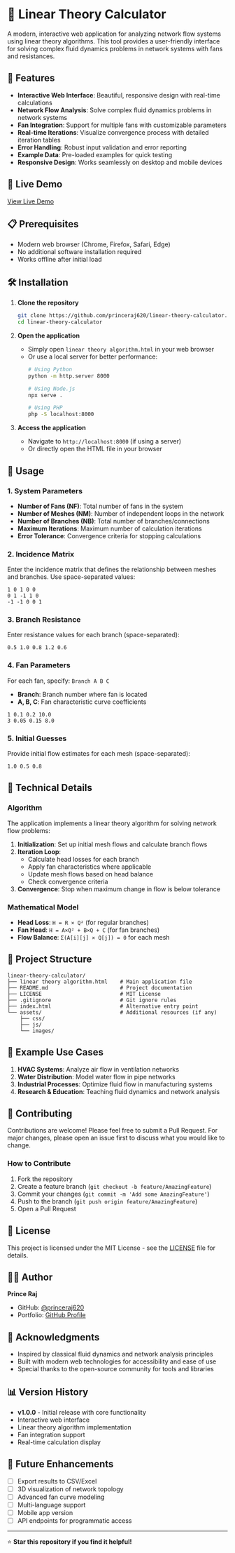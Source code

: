 # 🔬 Linear Theory Calculator

A modern, interactive web application for analyzing network flow systems using linear theory algorithms. This tool provides a user-friendly interface for solving complex fluid dynamics problems in network systems with fans and resistances.

## 🌟 Features

- **Interactive Web Interface**: Beautiful, responsive design with real-time calculations
- **Network Flow Analysis**: Solve complex fluid dynamics problems in network systems
- **Fan Integration**: Support for multiple fans with customizable parameters
- **Real-time Iterations**: Visualize convergence process with detailed iteration tables
- **Error Handling**: Robust input validation and error reporting
- **Example Data**: Pre-loaded examples for quick testing
- **Responsive Design**: Works seamlessly on desktop and mobile devices

## 🚀 Live Demo

[View Live Demo](https://princeraj620.github.io/linear-theory-calculator/)

## 📋 Prerequisites

- Modern web browser (Chrome, Firefox, Safari, Edge)
- No additional software installation required
- Works offline after initial load

## 🛠️ Installation

1. **Clone the repository**
   ```bash
   git clone https://github.com/princeraj620/linear-theory-calculator.git
   cd linear-theory-calculator
   ```

2. **Open the application**
   - Simply open `linear theory algorithm.html` in your web browser
   - Or use a local server for better performance:
     ```bash
     # Using Python
     python -m http.server 8000
     
     # Using Node.js
     npx serve .
     
     # Using PHP
     php -S localhost:8000
     ```

3. **Access the application**
   - Navigate to `http://localhost:8000` (if using a server)
   - Or directly open the HTML file in your browser

## 📖 Usage

### 1. System Parameters
- **Number of Fans (NF)**: Total number of fans in the system
- **Number of Meshes (NM)**: Number of independent loops in the network
- **Number of Branches (NB)**: Total number of branches/connections
- **Maximum Iterations**: Maximum number of calculation iterations
- **Error Tolerance**: Convergence criteria for stopping calculations

### 2. Incidence Matrix
Enter the incidence matrix that defines the relationship between meshes and branches. Use space-separated values:
```
1 0 1 0 0
0 1 -1 1 0
-1 -1 0 0 1
```

### 3. Branch Resistance
Enter resistance values for each branch (space-separated):
```
0.5 1.0 0.8 1.2 0.6
```

### 4. Fan Parameters
For each fan, specify: `Branch A B C`
- **Branch**: Branch number where fan is located
- **A, B, C**: Fan characteristic curve coefficients
```
1 0.1 0.2 10.0
3 0.05 0.15 8.0
```

### 5. Initial Guesses
Provide initial flow estimates for each mesh (space-separated):
```
1.0 0.5 0.8
```

## 🔧 Technical Details

### Algorithm
The application implements a linear theory algorithm for solving network flow problems:

1. **Initialization**: Set up initial mesh flows and calculate branch flows
2. **Iteration Loop**:
   - Calculate head losses for each branch
   - Apply fan characteristics where applicable
   - Update mesh flows based on head balance
   - Check convergence criteria
3. **Convergence**: Stop when maximum change in flow is below tolerance

### Mathematical Model
- **Head Loss**: `H = R × Q²` (for regular branches)
- **Fan Head**: `H = A×Q² + B×Q + C` (for fan branches)
- **Flow Balance**: `Σ(A[i][j] × Q[j]) = 0` for each mesh

## 📁 Project Structure

```
linear-theory-calculator/
├── linear theory algorithm.html    # Main application file
├── README.md                       # Project documentation
├── LICENSE                         # MIT License
├── .gitignore                      # Git ignore rules
├── index.html                      # Alternative entry point
└── assets/                         # Additional resources (if any)
    ├── css/
    ├── js/
    └── images/
```

## 🎯 Example Use Cases

1. **HVAC Systems**: Analyze air flow in ventilation networks
2. **Water Distribution**: Model water flow in pipe networks
3. **Industrial Processes**: Optimize fluid flow in manufacturing systems
4. **Research & Education**: Teaching fluid dynamics and network analysis

## 🤝 Contributing

Contributions are welcome! Please feel free to submit a Pull Request. For major changes, please open an issue first to discuss what you would like to change.

### How to Contribute

1. Fork the repository
2. Create a feature branch (`git checkout -b feature/AmazingFeature`)
3. Commit your changes (`git commit -m 'Add some AmazingFeature'`)
4. Push to the branch (`git push origin feature/AmazingFeature`)
5. Open a Pull Request

## 📝 License

This project is licensed under the MIT License - see the [LICENSE](LICENSE) file for details.

## 👨‍💻 Author

**Prince Raj**
- GitHub: [@princeraj620](https://github.com/princeraj620)
- Portfolio: [GitHub Profile](https://github.com/princeraj620)

## 🙏 Acknowledgments

- Inspired by classical fluid dynamics and network analysis principles
- Built with modern web technologies for accessibility and ease of use
- Special thanks to the open-source community for tools and libraries

## 📊 Version History

- **v1.0.0** - Initial release with core functionality
- Interactive web interface
- Linear theory algorithm implementation
- Fan integration support
- Real-time calculation display

## 🔮 Future Enhancements

- [ ] Export results to CSV/Excel
- [ ] 3D visualization of network topology
- [ ] Advanced fan curve modeling
- [ ] Multi-language support
- [ ] Mobile app version
- [ ] API endpoints for programmatic access

---

⭐ **Star this repository if you find it helpful!** 